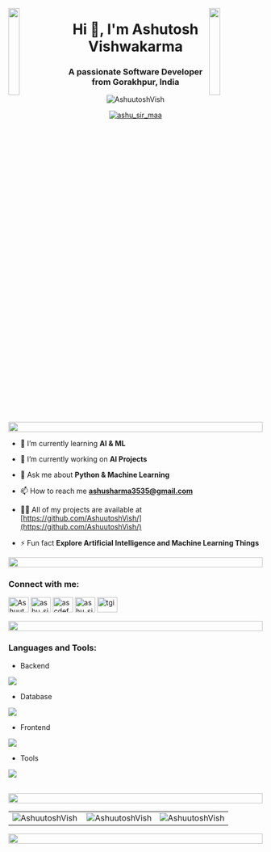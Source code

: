 <img align="left" src="https://user-images.githubusercontent.com/65187002/144930161-2f783401-8d27-4fdf-a2f7-cc0ba32f1f1f.gif" width="21%" style="display:inline;"><img align="right" src="https://user-images.githubusercontent.com/65187002/144930161-2f783401-8d27-4fdf-a2f7-cc0ba32f1f1f.gif" width="21%" style="display:inline;">
<h1 align="center">Hi 👋, I'm Ashutosh Vishwakarma</h1>
<h3 align="center">A passionate Software Developer from Gorakhpur, India</h3>


<p align="center"> <img src="https://komarev.com/ghpvc/?username=AshuutoshVish&label=Profile%20views&color=0e75b6&style=flat" alt="AshuutoshVish" /> </p>

<p align="center"> <a href="https://x.com/ashu_sir_maa" target="blank"><img src="https://img.shields.io/twitter/follow/ashu_sir_maa" &style=flat alt="ashu_sir_maa" target="blank"/></a> </p>

<img src="https://i.imgur.com/dBaSKWF.gif" height="20" width="100%">

- 🌱 I’m currently learning **AI & ML**

- 🔭 I’m currently working on **AI Projects**

- 💬 Ask me about **Python & Machine Learning**

- 📫 How to reach me **ashusharma3535@gmail.com**

- 👨‍💻 All of my projects are available at [https://github.com/AshuutoshVish/](https://github.com/AshuutoshVish/)

- ⚡ Fun fact **Explore Artificial Intelligence and Machine Learning Things**

<img src="https://i.imgur.com/dBaSKWF.gif" height="20" width="100%">
<h3 align="left">Connect with me:</h3>
<p>
  <a href="https://www.linkedin.com/in/ashuutosh/" target="_blank"><img src="https://raw.githubusercontent.com/rahuldkjain/github-profile-readme-generator/master/src/images/icons/Social/linked-in-alt.svg" alt="Ashuutosh" height="30" width="40" /></a>
  <a href="https://x.com/ashu_sir_maa" target="_blank"><img src="https://raw.githubusercontent.com/rahuldkjain/github-profile-readme-generator/master/src/images/icons/Social/twitter.svg" alt="ashu_sir_maa" height="30" width="40" /></a>
  <a href="https://fb.com/ashusirmaa" target="_blank"><img src="https://raw.githubusercontent.com/rahuldkjain/github-profile-readme-generator/master/src/images/icons/Social/facebook.svg" alt="ascdefe" height="30" width="40" /></a>
  <a href="https://instagram.com/ashu_sir_maa" target="_blank"><img src="https://raw.githubusercontent.com/rahuldkjain/github-profile-readme-generator/master/src/images/icons/Social/instagram.svg" alt="ashu_sir_maa" height="30" width="40" /></a>
  <a href="https://www.codechef.com/users/tgi_74" target="_blank"><img src="https://cdn.jsdelivr.net/npm/simple-icons@3.1.0/icons/codechef.svg" alt="tgi" height="30" width="40" /></a>
</p>


<img src="https://i.imgur.com/dBaSKWF.gif" height="20" width="100%">

<h3 align="left">Languages and Tools:</h3>

- Backend
<p align="left">
  <a href="https://skillicons.dev">
    <img src="https://skillicons.dev/icons?i=django,js" />
  </a>
</p>

- Database
<p align="left">
  <a href="https://skillicons.dev">
    <img src="https://skillicons.dev/icons?i=sqlite,mysql" />
  </a>
</p>

- Frontend
<p align="left">
  <a href="https://skillicons.dev">
    <img src="https://skillicons.dev/icons?i=html,css,js,react,tailwind,bootstrap,materialui" />
  </a>
</p>

- Tools
<p align="left">
  <a href="https://skillicons.dev">
    <img src="https://skillicons.dev/icons?i=git,github,figma,xd,pycharm,vscode,linux" />
  </a>
</p>

<br/>

<img src="https://i.imgur.com/dBaSKWF.gif" height="20" width="100%">
<table>
  <tr>
    <td>
      <img align="left" src="https://github-readme-stats.vercel.app/api/top-langs?username=AshuutoshVish&show_icons=true&locale=en&layout=compact" alt="AshuutoshVish" />
    </td>
    <td>
      <img align="center" src="https://github-readme-stats.vercel.app/api?username=AshuutoshVish&show_icons=true&locale=en" alt="AshuutoshVish" />
    </td>
    <td>
      <img align="center" src="https://github-readme-streak-stats.herokuapp.com/?user=AshuutoshVish" alt="AshuutoshVish" />
    </td>
  </tr>
</table>
<img src="https://i.imgur.com/dBaSKWF.gif" height="20" width="100%">
